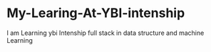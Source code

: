 # My-Learing-At-YBI-intenship
I am Learning ybi Intenship 
full stack in data structure and machine Learning
